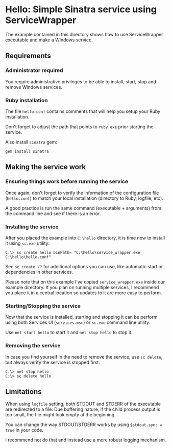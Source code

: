 # Hello: Simple Sinatra service using ServiceWrapper

The example contained in this directory shows how to use ServiceWrapper
executable and make a Windows service.

## Requirements

### Administrator required

You require administrative privileges to be able to install, start, stop and
remove Windows services.

### Ruby installation

The file `hello.conf` contains comments that will help you setup your Ruby
installation.

Don't forget to adjust the path that points to `ruby.exe` prior starting the
service.

Also install `sinatra` gem:

```
gem install sinatra
```

## Making the service work

### Ensuring things work before running the service

Once again, don't forget to verify the information of the configuration file
(`hello.conf`) to match your local installation (directory to Ruby, logfile,
etc).

A good practice is run the same command (executable + arguments) from the
command line and see if there is an error.

### Installing the service

After you placed the example into `C:\hello` directory, it is time now to
install it using `sc.exe` utility:

```
C:\> sc create hello binPath= "C:\hello\service_wrapper.exe C:\hello\hello.conf"
```

See `sc create /?` for additional options you can use, like automatic start or
dependencies in other services.

Please note that on this example I've copied `service_wrapper.exe` inside our
example directory. If you plan on running multiple services, I recommend you
place it in a central location so updates to it are more easy to perform.

### Starting/Stopping the service

Now that the service is installed, starting and stopping it can be perform
using both Services UI (`services.msc`) or `sc.exe` command line utility.

Use `net start hello` to start it and `net stop hello` to stop it.

### Removing the service

In case you find yourself in the need to remove the service, use `sc delete`,
but always verify the service is stopped first.

```
C:\> net stop hello
C:\> sc delete hello
```

## Limitations

When using `logfile` setting, both STDOUT and STDERR of the executable are
redirected to a file. Due buffering nature, if the child process output is too
small, the file might look empty at the beginning.

You can change the way STDOUT/STDERR works by using `$stdout.sync = true` in
your code.

I recommend not do that and instead use a more robust logging mechanism.
